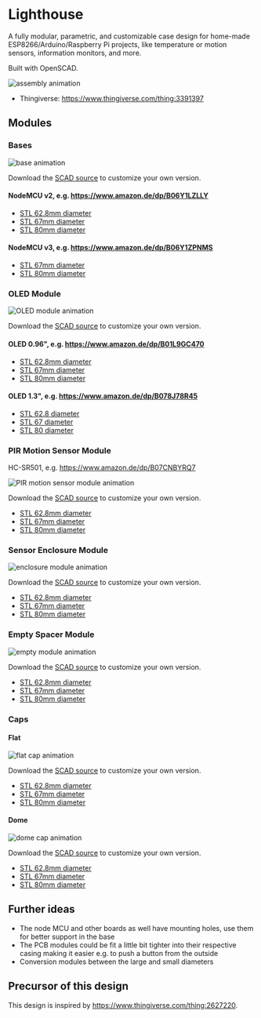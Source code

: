 # Lighthouse

A fully modular, parametric, and customizable case design for home-made
ESP8266/Arduino/Raspberry Pi projects, like temperature or motion sensors,
information monitors, and more.

Built with OpenSCAD.

![assembly animation](https://muesli.github.io/modular-case/assembly.gif)

- Thingiverse: https://www.thingiverse.com/thing:3391397

## Modules

### Bases

![base animation](https://muesli.github.io/modular-case/base.gif)

Download the [SCAD source](https://raw.githubusercontent.com/muesli/modular-case/capflat/base.scad) to customize your own version.

#### NodeMCU v2, e.g. https://www.amazon.de/dp/B06Y1LZLLY

- [STL 62.8mm diameter](https://muesli.github.io/modular-case/base_62.8mm_board5.stl)
- [STL 67mm diameter](https://muesli.github.io/modular-case/base_67mm_board5.stl)
- [STL 80mm diameter](https://muesli.github.io/modular-case/base_80mm_board5.stl)

#### NodeMCU v3, e.g. https://www.amazon.de/dp/B06Y1ZPNMS

- [STL 67mm diameter](https://muesli.github.io/modular-case/base_67mm_board6.stl)
- [STL 80mm diameter](https://muesli.github.io/modular-case/base_80mm_board6.stl)

### OLED Module

![OLED module animation](https://muesli.github.io/modular-case/module_oled.gif)

Download the [SCAD source](https://raw.githubusercontent.com/muesli/modular-case/capflat/module_oled.scad) to customize your own version.

#### OLED 0.96", e.g. https://www.amazon.de/dp/B01L9GC470

- [STL 62.8mm diameter](https://muesli.github.io/modular-case/module_62.8mm_oled1.stl)
- [STL 67mm diameter](https://muesli.github.io/modular-case/module_67mm_oled1.stl)
- [STL 80mm diameter](https://muesli.github.io/modular-case/module_80mm_oled1.stl)

#### OLED 1.3", e.g. https://www.amazon.de/dp/B078J78R45

- [STL 62.8 diameter](https://muesli.github.io/modular-case/module_62.8mm_oled2.stl)
- [STL 67 diameter](https://muesli.github.io/modular-case/module_67mm_oled2.stl)
- [STL 80 diameter](https://muesli.github.io/modular-case/module_80mm_oled2.stl)

### PIR Motion Sensor Module

HC-SR501, e.g. https://www.amazon.de/dp/B07CNBYRQ7

![PIR motion sensor module animation](https://muesli.github.io/modular-case/module_pir.gif)

Download the [SCAD source](https://raw.githubusercontent.com/muesli/modular-case/capflat/module_pir.scad) to customize your own version.

- [STL 62.8mm diameter](https://muesli.github.io/modular-case/module_62.8mm_pir.stl)
- [STL 67mm diameter](https://muesli.github.io/modular-case/module_67mm_pir.stl)
- [STL 80mm diameter](https://muesli.github.io/modular-case/module_80mm_pir.stl)

### Sensor Enclosure Module

![enclosure module animation](https://muesli.github.io/modular-case/module_enclosure.gif)

Download the [SCAD source](https://raw.githubusercontent.com/muesli/modular-case/capflat/module_enclosure.scad) to customize your own version.

- [STL 62.8mm diameter](https://muesli.github.io/modular-case/module_62.8mm_enclosure.stl)
- [STL 67mm diameter](https://muesli.github.io/modular-case/module_67mm_enclosure.stl)
- [STL 80mm diameter](https://muesli.github.io/modular-case/module_80mm_enclosure.stl)

### Empty Spacer Module

![empty module animation](https://muesli.github.io/modular-case/module_empty.gif)

Download the [SCAD source](https://raw.githubusercontent.com/muesli/modular-case/capflat/module_empty.scad) to customize your own version.

- [STL 62.8mm diameter](https://muesli.github.io/modular-case/module_62.8mm_empty.stl)
- [STL 67mm diameter](https://muesli.github.io/modular-case/module_67mm_empty.stl)
- [STL 80mm diameter](https://muesli.github.io/modular-case/module_80mm_empty.stl)

### Caps

#### Flat

![flat cap animation](https://muesli.github.io/modular-case/cap_flat.gif)

Download the [SCAD source](https://raw.githubusercontent.com/muesli/modular-case/capflat/cap_flat.scad) to customize your own version.

- [STL 62.8mm diameter](https://muesli.github.io/modular-case/cap_62.8mm_flat.stl)
- [STL 67mm diameter](https://muesli.github.io/modular-case/cap_67mm_flat.stl)
- [STL 80mm diameter](https://muesli.github.io/modular-case/cap_80mm_flat.stl)

#### Dome

![dome cap animation](https://muesli.github.io/modular-case/cap_dome.gif)

Download the [SCAD source](https://raw.githubusercontent.com/muesli/modular-case/capflat/cap_dome.scad) to customize your own version.

- [STL 62.8mm diameter](https://muesli.github.io/modular-case/cap_62.8mm_dome.stl)
- [STL 67mm diameter](https://muesli.github.io/modular-case/cap_67mm_dome.stl)
- [STL 80mm diameter](https://muesli.github.io/modular-case/cap_80mm_dome.stl)

## Further ideas

- The node MCU and other boards as well have mounting holes, use them for better support in the base
- The PCB modules could be fit a little bit tighter into their respective casing
  making it easier e.g. to push a button from the outside
- Conversion modules between the large and small diameters

## Precursor of this design

This design is inspired by https://www.thingiverse.com/thing:2627220.
